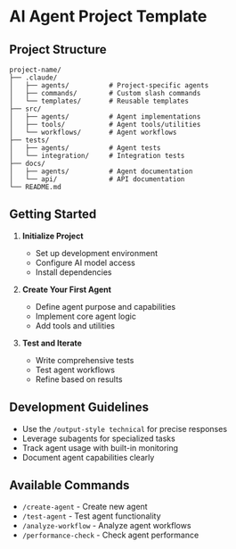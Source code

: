 # AI Agent Project Template

## Project Structure
```
project-name/
├── .claude/
│   ├── agents/          # Project-specific agents
│   ├── commands/        # Custom slash commands
│   └── templates/       # Reusable templates
├── src/
│   ├── agents/          # Agent implementations
│   ├── tools/           # Agent tools/utilities
│   └── workflows/       # Agent workflows
├── tests/
│   ├── agents/          # Agent tests
│   └── integration/     # Integration tests
├── docs/
│   ├── agents/          # Agent documentation
│   └── api/             # API documentation
└── README.md
```

## Getting Started

1. **Initialize Project**
   - Set up development environment
   - Configure AI model access
   - Install dependencies

2. **Create Your First Agent**
   - Define agent purpose and capabilities
   - Implement core agent logic
   - Add tools and utilities

3. **Test and Iterate**
   - Write comprehensive tests
   - Test agent workflows
   - Refine based on results

## Development Guidelines

- Use the `/output-style technical` for precise responses
- Leverage subagents for specialized tasks
- Track agent usage with built-in monitoring
- Document agent capabilities clearly

## Available Commands

- `/create-agent` - Create new agent
- `/test-agent` - Test agent functionality
- `/analyze-workflow` - Analyze agent workflows
- `/performance-check` - Check agent performance